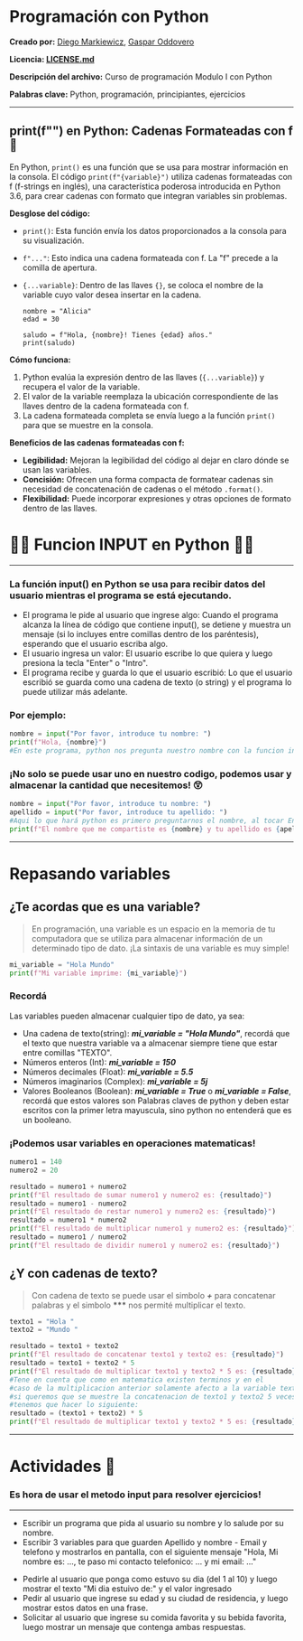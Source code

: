 # Programación con Python

**Creado por:** [Diego Markiewicz](), [Gaspar Oddovero](https://www.linkedin.com/in/gaspar-o-122803175/)

**Licencia: [LICENSE.md](LICENSE.md)**

**Descripción del archivo:** Curso de programación Modulo I con Python

**Palabras clave:** Python, programación, principiantes, ejercicios

---

## print(f"") en Python: Cadenas Formateadas con f 🤯

En Python, `print()` es una función que se usa para mostrar información en la consola. El código `print(f"{variable}")` utiliza cadenas formateadas con f (f-strings en inglés), una característica poderosa introducida en Python 3.6, para crear cadenas con formato que integran variables sin problemas.

**Desglose del código:**

- `print()`: Esta función envía los datos proporcionados a la consola para su visualización.
- `f"..."`: Esto indica una cadena formateada con f. La "f" precede a la comilla de apertura.
- `{...variable}`: Dentro de las llaves `{}`, se coloca el nombre de la variable cuyo valor desea insertar en la cadena.

  ```
  nombre = "Alicia"
  edad = 30

  saludo = f"Hola, {nombre}! Tienes {edad} años."
  print(saludo)
  ```

**Cómo funciona:**

1. Python evalúa la expresión dentro de las llaves (`{...variable}`) y recupera el valor de la variable.
2. El valor de la variable reemplaza la ubicación correspondiente de las llaves dentro de la cadena formateada con f.
3. La cadena formateada completa se envía luego a la función `print()` para que se muestre en la consola.

**Beneficios de las cadenas formateadas con f:**

- **Legibilidad:** Mejoran la legibilidad del código al dejar en claro dónde se usan las variables.
- **Concisión:** Ofrecen una forma compacta de formatear cadenas sin necesidad de concatenación de cadenas o el método `.format()`.
- **Flexibilidad:** Puede incorporar expresiones y otras opciones de formato dentro de las llaves.

# 👨‍💻 Funcion INPUT en Python 👨‍💻

---

### La función input() en Python se usa para recibir datos del usuario mientras el programa se está ejecutando.

- El programa le pide al usuario que ingrese algo: Cuando el programa alcanza la línea de código que contiene input(), se detiene y muestra un mensaje (si lo incluyes entre comillas dentro de los paréntesis), esperando que el usuario escriba algo.
- El usuario ingresa un valor: El usuario escribe lo que quiera y luego presiona la tecla "Enter" o "Intro".
- El programa recibe y guarda lo que el usuario escribió: Lo que el usuario escribió se guarda como una cadena de texto (o string) y el programa lo puede utilizar más adelante.

### Por ejemplo:

```python
nombre = input("Por favor, introduce tu nombre: ")
print(f"Hola, {nombre}")
#En este programa, python nos pregunta nuestro nombre con la funcion input y despues nos lo imprime por consola con la funcion print.
```

### ¡No solo se puede usar uno en nuestro codigo, podemos usar y almacenar la cantidad que necesitemos! 😲

```python
nombre = input("Por favor, introduce tu nombre: ")
apellido = input("Por favor, introduce tu apellido: ")
#Aqui lo que hará python es primero preguntarnos el nombre, al tocar Enter pasara a la siguiente linea y nos preguntará el apellido y lo guardará dentro de cada variable.
print(f"El nombre que me compartiste es {nombre} y tu apellido es {apellido}")
```

---

# Repasando variables

## ¿Te acordas que es una variable?

> En programación, una variable es un espacio en la memoria de tu computadora que se utiliza para almacenar información de un determinado tipo de dato. ¡La sintaxis de una variable es muy simple!

```python
mi_variable = "Hola Mundo"
print(f"Mi variable imprime: {mi_variable}")
```

### Recordá

Las variables pueden almacenar cualquier tipo de dato, ya sea:

- Una cadena de texto(string): **_mi_variable = "Hola Mundo"_**, recordá que el texto que nuestra variable va a almacenar siempre tiene que estar entre comillas "TEXTO".
- Números enteros (Int): **_mi_variable = 150_**
- Números decimales (Float): **_mi_variable = 5.5_**
- Números imaginarios (Complex): **_mi_variable = 5j_**
- Valores Booleanos (Boolean): **_mi_variable = True_** o **_mi_variable = False_**, recordá que estos valores son Palabras claves de python y deben estar escritos con la primer letra mayuscula, sino python no entenderá que es un booleano.

### ¡Podemos usar variables en operaciones matematicas!

```python
numero1 = 140
numero2 = 20

resultado = numero1 + numero2
print(f"El resultado de sumar numero1 y numero2 es: {resultado}")
resultado = numero1 - numero2
print(f"El resultado de restar numero1 y numero2 es: {resultado}")
resultado = numero1 * numero2
print(f"El resultado de multiplicar numero1 y numero2 es: {resultado}")
resultado = numero1 / numero2
print(f"El resultado de dividir numero1 y numero2 es: {resultado}")
```

## ¿Y con cadenas de texto?

> Con cadena de texto se puede usar el simbolo **_+_** para concatenar palabras y el simbolo **\*\*\*** nos permité multiplicar el texto.

```python
texto1 = "Hola "
texto2 = "Mundo "

resultado = texto1 + texto2
print(f"El resultado de concatenar texto1 y texto2 es: {resultado}")
resultado = texto1 + texto2 * 5
print(f"El resultado de multiplicar texto1 y texto2 * 5 es: {resultado}")
#Tene en cuenta que como en matematica existen terminos y en el
#caso de la multiplicacion anterior solamente afecto a la variable texto2,
#si queremos que se muestre la concatenacion de texto1 y texto2 5 veces
#tenemos que hacer lo siguiente:
resultado = (texto1 + texto2) * 5
print(f"El resultado de multiplicar texto1 y texto2 * 5 es: {resultado}")

```

---

# Actividades 💬

### Es hora de usar el metodo input para resolver ejercicios!

---

- Escribir un programa que pida al usuario su nombre y lo salude por su nombre.
- Escribir 3 variables para que guarden Apellido y nombre - Email y telefono y mostrarlos en pantalla, con el siguiente mensaje "Hola, Mi nombre es: ..., te paso mi contacto telefonico: ... y mi email: ..."

* Pedirle al usuario que ponga como estuvo su dia (del 1 al 10) y luego mostrar el texto "Mi dia estuivo de:" y el valor ingresado
* Pedir al usuario que ingrese su edad y su ciudad de residencia, y luego mostrar estos datos en una frase.
* Solicitar al usuario que ingrese su comida favorita y su bebida favorita, luego mostrar un mensaje que contenga ambas respuestas.
